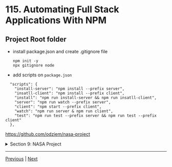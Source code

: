 # 115. Automating Full Stack Applications With NPM


## Project Root folder

- install package.json and create .gitignore file 
  ```
  npm init -y 
  npx gitignore node
  ````
- add scripts on `package.json`

```
  "scripts": {
    "install-server": "npm install --prefix server",
    "insatll-client": "npm install --prefix client",
    "install": "npm run install-server && npm run insatll-client",
    "server": "npm run watch --prefix server",
    "client": "npm start --prefix client",
    "watch": "npm run server & npm run client",
    "test": "npm run test --prefix server && npm run test --prefix client"
  },
```

https://github.com/odziem/nasa-project

<details>
  <summary> Section 9: NASA Project </summary>

  - [Codebase: nasa-project](../src/s9_nasa-project/)

</details>

---

[Previous](./114_Common-Issues-With-NPM-Scripts.md) | [Next](./116_Serving-React.js-Front-End-In-Production.md)
